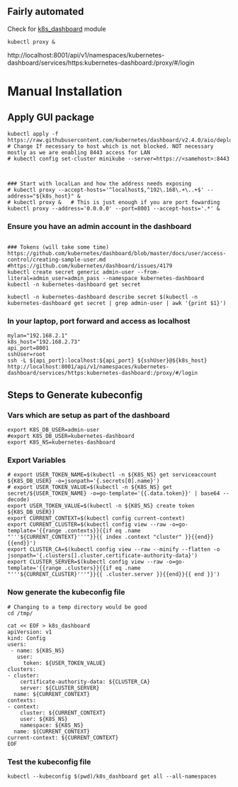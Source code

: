 ## Fairly automated 
Check for [k8s_dashboard](../modules/k3s_dashboard) module
```
kubectl proxy &
```
http://localhost:8001/api/v1/namespaces/kubernetes-dashboard/services/https:kubernetes-dashboard:/proxy/#/login


# Manual Installation
## Apply GUI package
```
kubectl apply -f https://raw.githubusercontent.com/kubernetes/dashboard/v2.4.0/aio/deploy/recommended.yaml
# Change If necessary to host which is not blocked. NOT necessary mostly as we are enabling 8443 access for LAN
# kubectl config set-cluster minikube --server=https://<samehost>:8443



### Start with localLan and how the address needs exposing
# kubectl proxy --accept-hosts='^localhost$,^192\.168\.+\..+$' --address="${k8s_host}" &
# kubectl proxy &   # This is just enough if you are port fowarding
kubectl proxy --address='0.0.0.0' --port=8001 --accept-hosts='.*' &
```

### Ensure you have an admin account in the dashboard

```

### Tokens (will take some time)
https://github.com/kubernetes/dashboard/blob/master/docs/user/access-control/creating-sample-user.md
#https://github.com/kubernetes/dashboard/issues/4179
kubectl create secret generic admin-user --from-literal=admin_user=admin_pass --namespace kubernetes-dashboard 
kubectl -n kubernetes-dashboard get secret

kubectl -n kubernetes-dashboard describe secret $(kubectl -n kubernetes-dashboard get secret | grep admin-user | awk '{print $1}')
```

### In your laptop, port forward and access as localhost
```
mylan="192.168.2.1"
k8s_host="192.168.2.73"
api_port=8001
sshUser=root
ssh -L ${api_port}:localhost:${api_port} ${sshUser}@${k8s_host}
http://localhost:8001/api/v1/namespaces/kubernetes-dashboard/services/https:kubernetes-dashboard:/proxy/#/login
```


## Steps to Generate kubeconfig


### Vars which are setup as part of the dashboard
```
export K8S_DB_USER=admin-user
#export K8S_DB_USER=kubernetes-dashboard
export K8S_NS=kubernetes-dashboard
```

### Export Variables
```
# export USER_TOKEN_NAME=$(kubectl -n ${K8S_NS} get serviceaccount ${K8S_DB_USER} -o=jsonpath='{.secrets[0].name}')
# export USER_TOKEN_VALUE=$(kubectl -n ${K8S_NS} get secret/${USER_TOKEN_NAME} -o=go-template='{{.data.token}}' | base64 --decode)
export USER_TOKEN_VALUE=$(kubectl -n ${K8S_NS} create token ${K8S_DB_USER})
export CURRENT_CONTEXT=$(kubectl config current-context)
export CURRENT_CLUSTER=$(kubectl config view --raw -o=go-template='{{range .contexts}}{{if eq .name "'''${CURRENT_CONTEXT}'''"}}{{ index .context "cluster" }}{{end}}{{end}}')
export CLUSTER_CA=$(kubectl config view --raw --minify --flatten -o jsonpath='{.clusters[].cluster.certificate-authority-data}')
export CLUSTER_SERVER=$(kubectl config view --raw -o=go-template='{{range .clusters}}{{if eq .name "'''${CURRENT_CLUSTER}'''"}}{{ .cluster.server }}{{end}}{{ end }}')
```

### Now generate the kubeconfig file
```
# Changing to a temp directory would be good
cd /tmp/
```

```
cat << EOF > k8s_dashboard
apiVersion: v1
kind: Config
users:
 - name: ${K8S_NS}
   user: 
     token: ${USER_TOKEN_VALUE}
clusters:
- cluster:
    certificate-authority-data: ${CLUSTER_CA}
    server: ${CLUSTER_SERVER}
  name: ${CURRENT_CONTEXT}
contexts:
- context:
    cluster: ${CURRENT_CONTEXT}
    user: ${K8S_NS}
    namespace: ${K8S_NS}
  name: ${CURRENT_CONTEXT}
current-context: ${CURRENT_CONTEXT}
EOF
```


### Test the kubeconfig file
```
kubectl --kubeconfig $(pwd)/k8s_dashboard get all --all-namespaces
```
